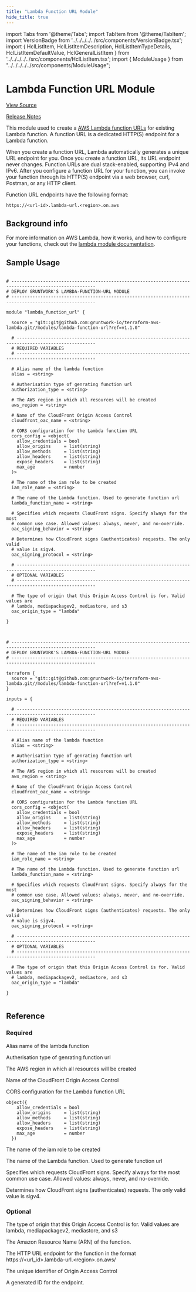 ```yaml
---
title: "Lambda Function URL Module"
hide_title: true
---
```


import Tabs from '@theme/Tabs';
import TabItem from '@theme/TabItem';
import VersionBadge from '../../../../../src/components/VersionBadge.tsx';
import { HclListItem, HclListItemDescription, HclListItemTypeDetails, HclListItemDefaultValue, HclGeneralListItem } from '../../../../../src/components/HclListItem.tsx';
import { ModuleUsage } from "../../../../../src/components/ModuleUsage";

<VersionBadge repoTitle="AWS Lambda" version="1.1.0" lastModifiedVersion="1.0.0"/>

# Lambda Function URL Module

<a href="https://github.com/gruntwork-io/terraform-aws-lambda/tree/v1.1.0/modules/lambda-function-url" className="link-button" title="View the source code for this module in GitHub.">View Source</a>

<a href="https://github.com/gruntwork-io/terraform-aws-lambda/releases/tag/v1.0.0" className="link-button" title="Release notes for only versions which impacted this module.">Release Notes</a>

This module used to create a [AWS Lambda function URLs](https://docs.aws.amazon.com/lambda/latest/dg/lambda-urls.html) for existing Lambda function. A function URL is a dedicated HTTP(S) endpoint for a Lambda function.

When you create a function URL, Lambda automatically generates a unique URL endpoint for you. Once you create a function URL, its URL endpoint never changes. Function URLs are dual stack-enabled, supporting IPv4 and IPv6. After you configure a function URL for your function, you can invoke your function through its HTTP(S) endpoint via a web browser, curl, Postman, or any HTTP client.

Function URL endpoints have the following format:

```
https://<url-id>.lambda-url.<region>.on.aws
```

## Background info

For more information on AWS Lambda, how it works, and how to configure your functions, check out the [lambda module
documentation](https://github.com/gruntwork-io/terraform-aws-lambda/tree/v1.1.0/modules/lambda).

## Sample Usage

<Tabs>
<TabItem value="terraform" label="Terraform" default>

```hcl title="main.tf"

# ------------------------------------------------------------------------------------------------------
# DEPLOY GRUNTWORK'S LAMBDA-FUNCTION-URL MODULE
# ------------------------------------------------------------------------------------------------------

module "lambda_function_url" {

  source = "git::git@github.com:gruntwork-io/terraform-aws-lambda.git//modules/lambda-function-url?ref=v1.1.0"

  # ----------------------------------------------------------------------------------------------------
  # REQUIRED VARIABLES
  # ----------------------------------------------------------------------------------------------------

  # Alias name of the lambda function
  alias = <string>

  # Autherisation type of genrating function url
  authorization_type = <string>

  # The AWS region in which all resources will be created
  aws_region = <string>

  # Name of the CloudFront Origin Access Control
  cloudfront_oac_name = <string>

  # CORS configuration for the Lambda function URL
  cors_config = <object(
    allow_credentials = bool
    allow_origins     = list(string)
    allow_methods     = list(string)
    allow_headers     = list(string)
    expose_headers    = list(string)
    max_age           = number
  )>

  # The name of the iam role to be created
  iam_role_name = <string>

  # The name of the Lambda function. Used to generate function url
  lambda_function_name = <string>

  # Specifies which requests CloudFront signs. Specify always for the most
  # common use case. Allowed values: always, never, and no-override.
  oac_signing_behavior = <string>

  # Determines how CloudFront signs (authenticates) requests. The only valid
  # value is sigv4.
  oac_signing_protocol = <string>

  # ----------------------------------------------------------------------------------------------------
  # OPTIONAL VARIABLES
  # ----------------------------------------------------------------------------------------------------

  # The type of origin that this Origin Access Control is for. Valid values are
  # lambda, mediapackagev2, mediastore, and s3
  oac_origin_type = "lambda"

}


```

</TabItem>
<TabItem value="terragrunt" label="Terragrunt" default>

```hcl title="terragrunt.hcl"

# ------------------------------------------------------------------------------------------------------
# DEPLOY GRUNTWORK'S LAMBDA-FUNCTION-URL MODULE
# ------------------------------------------------------------------------------------------------------

terraform {
  source = "git::git@github.com:gruntwork-io/terraform-aws-lambda.git//modules/lambda-function-url?ref=v1.1.0"
}

inputs = {

  # ----------------------------------------------------------------------------------------------------
  # REQUIRED VARIABLES
  # ----------------------------------------------------------------------------------------------------

  # Alias name of the lambda function
  alias = <string>

  # Autherisation type of genrating function url
  authorization_type = <string>

  # The AWS region in which all resources will be created
  aws_region = <string>

  # Name of the CloudFront Origin Access Control
  cloudfront_oac_name = <string>

  # CORS configuration for the Lambda function URL
  cors_config = <object(
    allow_credentials = bool
    allow_origins     = list(string)
    allow_methods     = list(string)
    allow_headers     = list(string)
    expose_headers    = list(string)
    max_age           = number
  )>

  # The name of the iam role to be created
  iam_role_name = <string>

  # The name of the Lambda function. Used to generate function url
  lambda_function_name = <string>

  # Specifies which requests CloudFront signs. Specify always for the most
  # common use case. Allowed values: always, never, and no-override.
  oac_signing_behavior = <string>

  # Determines how CloudFront signs (authenticates) requests. The only valid
  # value is sigv4.
  oac_signing_protocol = <string>

  # ----------------------------------------------------------------------------------------------------
  # OPTIONAL VARIABLES
  # ----------------------------------------------------------------------------------------------------

  # The type of origin that this Origin Access Control is for. Valid values are
  # lambda, mediapackagev2, mediastore, and s3
  oac_origin_type = "lambda"

}


```

</TabItem>
</Tabs>




## Reference

<Tabs>
<TabItem value="inputs" label="Inputs" default>

### Required

<HclListItem name="alias" requirement="required" type="string">
<HclListItemDescription>

Alias name of the lambda function

</HclListItemDescription>
</HclListItem>

<HclListItem name="authorization_type" requirement="required" type="string">
<HclListItemDescription>

Autherisation type of genrating function url

</HclListItemDescription>
</HclListItem>

<HclListItem name="aws_region" requirement="required" type="string">
<HclListItemDescription>

The AWS region in which all resources will be created

</HclListItemDescription>
</HclListItem>

<HclListItem name="cloudfront_oac_name" requirement="required" type="string">
<HclListItemDescription>

Name of the CloudFront Origin Access Control

</HclListItemDescription>
</HclListItem>

<HclListItem name="cors_config" requirement="required" type="object(…)">
<HclListItemDescription>

CORS configuration for the Lambda function URL

</HclListItemDescription>
<HclListItemTypeDetails>

```hcl
object({
    allow_credentials = bool
    allow_origins     = list(string)
    allow_methods     = list(string)
    allow_headers     = list(string)
    expose_headers    = list(string)
    max_age           = number
  })
```

</HclListItemTypeDetails>
</HclListItem>

<HclListItem name="iam_role_name" requirement="required" type="string">
<HclListItemDescription>

The name of the iam role to be created

</HclListItemDescription>
</HclListItem>

<HclListItem name="lambda_function_name" requirement="required" type="string">
<HclListItemDescription>

The name of the Lambda function. Used to generate function url

</HclListItemDescription>
</HclListItem>

<HclListItem name="oac_signing_behavior" requirement="required" type="string">
<HclListItemDescription>

Specifies which requests CloudFront signs. Specify always for the most common use case. Allowed values: always, never, and no-override.

</HclListItemDescription>
</HclListItem>

<HclListItem name="oac_signing_protocol" requirement="required" type="string">
<HclListItemDescription>

Determines how CloudFront signs (authenticates) requests. The only valid value is sigv4.

</HclListItemDescription>
</HclListItem>

### Optional

<HclListItem name="oac_origin_type" requirement="optional" type="string">
<HclListItemDescription>

The type of origin that this Origin Access Control is for. Valid values are lambda, mediapackagev2, mediastore, and s3

</HclListItemDescription>
<HclListItemDefaultValue defaultValue="&quot;lambda&quot;"/>
</HclListItem>

</TabItem>
<TabItem value="outputs" label="Outputs">

<HclListItem name="function_arn">
<HclListItemDescription>

The Amazon Resource Name (ARN) of the function.

</HclListItemDescription>
</HclListItem>

<HclListItem name="function_url">
<HclListItemDescription>

The HTTP URL endpoint for the function in the format https://&lt;url_id>.lambda-url.&lt;region>.on.aws/

</HclListItemDescription>
</HclListItem>

<HclListItem name="oac_id">
<HclListItemDescription>

The unique identifier of Origin Access Control

</HclListItemDescription>
</HclListItem>

<HclListItem name="url_id">
<HclListItemDescription>

A generated ID for the endpoint.

</HclListItemDescription>
</HclListItem>

</TabItem>
</Tabs>

<!-- ##DOCS-SOURCER-START
{
  "originalSources": [
    "https://github.com/gruntwork-io/terraform-aws-lambda/tree/v1.1.0/modules/lambda-function-url/readme.md",
    "https://github.com/gruntwork-io/terraform-aws-lambda/tree/v1.1.0/modules/lambda-function-url/variables.tf",
    "https://github.com/gruntwork-io/terraform-aws-lambda/tree/v1.1.0/modules/lambda-function-url/outputs.tf"
  ],
  "sourcePlugin": "module-catalog-api",
  "hash": "b164b83a100b799f6a81cdc458a669a1"
}
##DOCS-SOURCER-END -->
